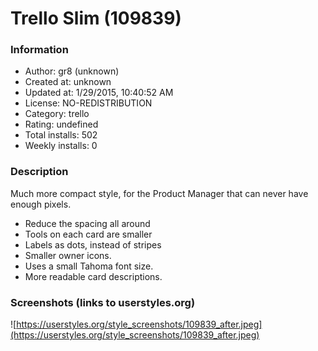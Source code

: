 # Trello Slim (109839)

### Information
- Author: gr8 (unknown)
- Created at: unknown
- Updated at: 1/29/2015, 10:40:52 AM
- License: NO-REDISTRIBUTION
- Category: trello
- Rating: undefined
- Total installs: 502
- Weekly installs: 0


### Description
Much more compact style, for the Product Manager that can never have enough pixels. 

* Reduce the spacing all around
* Tools on each card are smaller
* Labels as dots, instead of stripes
* Smaller owner icons. 
* Uses a small Tahoma font size.
* More readable card descriptions.


### Screenshots (links to userstyles.org)
![https://userstyles.org/style_screenshots/109839_after.jpeg](https://userstyles.org/style_screenshots/109839_after.jpeg)



